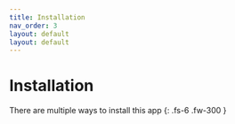 ```yaml
---
title: Installation
nav_order: 3
layout: default
layout: default
---
```


# Installation

There are multiple ways to install this app
{: .fs-6 .fw-300 }
